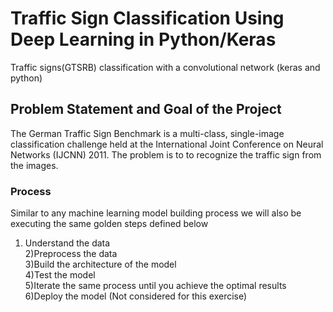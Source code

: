 # Traffic Sign Classification Using Deep Learning in Python/Keras
Traffic signs(GTSRB) classification with a convolutional network (keras and python)
## Problem Statement and Goal of the Project
The German Traffic Sign Benchmark is a multi-class, single-image classification challenge held at the International Joint Conference on Neural Networks (IJCNN) 2011.
The problem is to to recognize the traffic sign from the images.

### Process

Similar to any machine learning model building process we will also be executing the same golden steps defined below
1) Understand the data                                                                                                                                                              
2)Preprocess the data                                                                                                                                                                    
3)Build the architecture of the model                                                                                                                                                     
4)Test the model                                                                                                                                                                     
5)Iterate the same process until you achieve the optimal results                                                                                                                       
6)Deploy the model (Not considered for this exercise)
   

